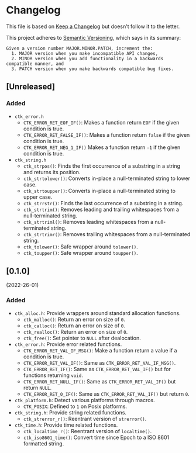 # Changelog

This file is based on [Keep a Changelog](https://keepachangelog.com/en/1.0.0/) but
doesn't follow it to the letter.

This project adheres to [Semantic Versioning](https://semver.org/spec/v2.0.0.html),
which says in its summary:

    Given a version number MAJOR.MINOR.PATCH, increment the:
      1. MAJOR version when you make incompatible API changes,
      2. MINOR version when you add functionality in a backwards compatible manner, and
      3. PATCH version when you make backwards compatible bug fixes.

## [Unreleased]

### Added

- `ctk_error.h`
  - `CTK_ERROR_RET_EOF_IF()`: Makes a function return `EOF` if the given
    condition is true.
  - `CTK_ERROR_RET_FALSE_IF()`: Makes a function return `false` if the given
    condition is true.
  - `CTK_ERROR_RET_NEG_1_IF()` Makes a function return `-1` if the given
    condition is true.
- `ctk_string.h`
  - `ctk_strpos()`: Finds the first occurrence of a substring in a string and returns its position.
  - `ctk_strtolower()`: Converts in-place a null-terminated string to lower case.
  - `ctk_strtoupper()`: Converts in-place a null-terminated string to upper case.
  - `ctk_strrstr()`: Finds the last occurrence of a substring in a string.
  - `ctk_strtrim()`: Removes leading and trailing whitespaces from a null-terminated string.
  - `ctk_strtriml()`: Removes leading whitespaces from a null-terminated string.
  - `ctk_strtrimr()`: Removes trailing whitespaces from a null-terminated string.
  - `ctk_tolower()`: Safe wrapper around `tolower()`.
  - `ctk_toupper()`: Safe wrapper around `toupper()`.

## [0.1.0]

(2022-26-01)

### Added

- `ctk_alloc.h`: Provide wrappers around standard allocation functions.
  - `ctk_malloc()`: Return an error on size of `0`.
  - `ctk_calloc()`: Return an error on size of `0`.
  - `ctk_realloc()`: Return an error on size of `0`.
  - `ctk_free()`: Set pointer to `NULL` after dealocation.
- `ctk_error.h`: Provide error related functions.
  - `CTK_ERROR_RET_VAL_IF_MSG()`: Make a function return a value if a condition is true.
  - `CTK_ERROR_RET_VAL_IF()`: Same as `CTK_ERROR_RET_VAL_IF_MSG()`.
  - `CTK_ERROR_RET_IF()`: Same as `CTK_ERROR_RET_VAL_IF()` but for functions returning `void`.
  - `CTK_ERROR_RET_NULL_IF()`: Same as `CTK_ERROR_RET_VAL_IF()` but return `NULL`.
  - `CTK_ERROR_RET_0_IF()`: Same as `CTK_ERROR_RET_VAL_IF()` but return `0`.
- `ctk_platform.h`: Detect various platforms through macros.
  - `CTK_POSIX`: Defined to `1` on Posix platforms.
- `ctk_string.h`: Provide string related functions.
  - `ctk_strerror_r()`: Reentrant version of `strerror()`.
- `ctk_time.h`: Provide time related functions.
  - `ctk_localtime_r()`: Reentrant version of `localtime()`.
  - `ctk_iso8601_time()`: Convert time since Epoch to a ISO 8601 formatted string.
